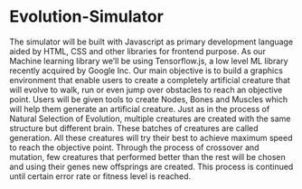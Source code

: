 # Evolution-Simulator
The simulator will be built with Javascript as primary development language aided by HTML, CSS and other libraries for frontend purpose. As our Machine learning library we’ll be using Tensorflow.js, a low level ML library recently acquired by Google Inc. Our main objective is to build a graphics environment that enable users to create a completely artificial creature that will evolve to walk, run or even jump over obstacles to reach an objective point. Users will be given tools to create Nodes, Bones and Muscles which will help them generate an artificial creature. Just as in the process of Natural Selection of Evolution, multiple creatures are created with the same structure but different brain. These batches of creatures are called generation. All these creatures will try their best to achieve maximum speed to reach the objective point. Through the process of crossover and mutation, few creatures that performed better than the rest will be chosen and using their genes new offsprings are created. This process is continued until certain error rate or fitness level is reached.
